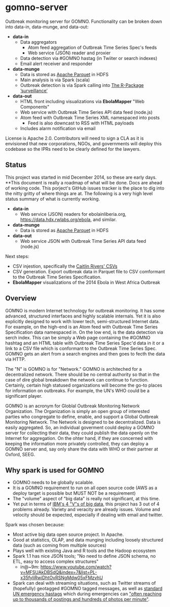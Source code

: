 gomno-server
============
Outbreak monitoring server for GOMNO. Functionality can be broken down into data-in, data-munge, and data-out:
- **data-in**
  - Data aggregators
    - Atom feed aggregation of Outbreak Time Series Spec's feeds
    - Web service (JSON) reader and proxier
  - Data detection via #GOMNO hastag (in Twiiter or search indexes)
  - Email alert receiver and responder
- **data-munge**
  - Data is stored as [Apache Parquet](parquet.incubator.apache.org/) in HDFS 
  - Main analysis is via Spark (scala)
  - Outbreak detection is via Spark calling into [The R-Package ’surveillance’](http://cran.r-project.org/web/packages/surveillance/vignettes/surveillance.pdf)
- **data-out**
  - HTML front including visualizations via **EbolaMapper** "Web Components"
  - Web service with Outbreak Time Series API data feed (node.js)
  - Atom feed with Outbreak Time Series XML namespaced into posts
    - Feed is also downcast to RSS with HTML payloads
  - Includes alarm notification via email
  
License is Apache 2.0. Contributors will need to sign a CLA as it is envisioned that new corporations, NGOs, and governments will deploy this codebase so the IPRs need to be clearly defined for the lawyers.

## Status
This project was started in mid December 2014, so these are early days. **This document is really a roadmap of what will be done. Docs are ahead of working code. This porject's GitHub issues tracker is the place to dig into the nitty gritty of where things are at. The following is a very high level status summary of what is currently working.
- **data-in**
  - Web service (JSON) readers for ebolainliberia.org, https://data.hdx.rwlabs.org/ebola, and similar.
- **data-munge**
  - Data is stored as [Apache Parquet](parquet.incubator.apache.org/) in HDFS 
- **data-out**
  - Web service JSON with Outbreak Time Series API data feed (node.js) 

Next steps:
- CSV injestion, specifically the [Caitlin Rivers' CSVs](https://github.com/JohnTigue/EbolaMapper/wiki/Other-Coders#caitlin-rivers)
- CSV generation. Export outbreak data in Parquet file to CSV comformant to the Outbreak Time Series Specification.
- **EbolaMapper** visualizations of the 2014 Ebola in West Africa Outbreak


## Overview
GOMNO is modern Internet technology for outbreak monitoring. It has some advanced, structured interfaces and highly scalable internals. Yet it is also explicitly designed to work with lower tech, semi-structured Internet data.
For example, on the high-end is an Atom feed with Outbreak Time Series Specification data namespaced in. On the low end, is the data detection via serch index. This can be simply a Web page containing the #GOMNO hashtag and an HTML table with Outbreak Time Series Spec'd data in it or a link to a CSV file which is conformant to the Outbreak Time Series Spec. GOMNO gets an alert from a search engines and then goes to fecth the data via HTTP.

The "N" is GOMNO is for "Network." GOMNO is architeched for a decentralized network. There should be no central authority so that in the case of dire global breakdown the network can continue to function. Certainly, certain high statused organizations will become the go-to places for information on outbreaks. For example, the UN's WHO could be a significant player. 

GOMNO is an acronym for Globlal Outbreak Monitoring Network Organization. The Organization is simply an open group of interested parties who congregate to define, enable, and support a Global Outbreak Monitoring Network. The Network is designed to be decentralized. Data is easily aggregated. So, an individual goverment could deploy a GOMNO server for collecting their data, they could publish the data openly on the Internet for aggregation. On the ohter hand, if they are concerned with keeping the information more privately controlled, they can deploy a GOMNO server and, say only share the data with WHO or their partner at Oxford, SEEG. 

## Why spark is used for GOMNO 
- GOMNO needs to be globally scalable. 
- It is a GOMNO requirement to run on all open source code (AWS as a deploy target is possible but MUST NOT be a requirement)
- The "volume" aspect of "big data" is really not significant, at this time.
- Yet put in terms of [IBM's 4 "V"s of big data](http://www.ibmbigdatahub.com/infographic/four-vs-big-data), this project has 3 out of 4 problems already. Variety and veracity are already issues. Volume and velocity should be expected, especially if dealing with email and twitter. 

Spark was chosen because:
- Most active big data open source project. In Apache.
- Good at statistics, OLAP, and data munging including loosely structured data (such as coming from multiple sources)
- Plays well with existing Java and R tools and the Hadoop ecosystem
- Spark 1.1 has nice JSON tools; "No need to define JSON schema, no ETL, easy to access complex structures"
	 - in@~9m: https://www.youtube.com/watch?v=MFSUAkDBSdQ&index=7&list=PL-x35fyliRwiDhtOvRSNgMdw05xFMzvhU
- Spark can deal with streaming situations, such as Twitter streams of (hopefully) geotagged #GOMNO tagged messages, as well as [standard UN emergency hastags](http://www.unocha.org/node/117960) which during emergencies can ["often reaching up to thousands of postings and hundreds of photos per minute"](http://www.aljazeera.com/indepth/opinion/2014/11/how-tweets-algorithms-can-sav-20141130142519956906.html).
